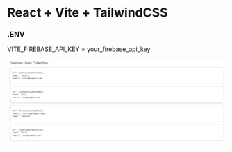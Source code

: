 # React + Vite + TailwindCSS

### .ENV
VITE_FIREBASE_API_KEY = your_firebase_api_key

![Firebase Image](firebase-test.png)
